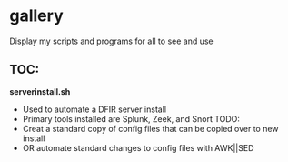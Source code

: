 # gallery
Display my scripts and programs for all to see and use

## TOC:
**serverinstall.sh**
- Used to automate a DFIR server install
- Primary tools installed are Splunk, Zeek, and Snort
TODO:
- Creat a standard copy of config files that can be copied over to new install
- OR automate standard changes to config files with AWK||SED
